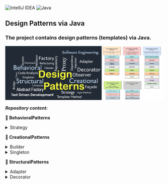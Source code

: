 ![IntelliJ IDEA](https://img.shields.io/badge/IntelliJIDEA-000000.svg?style=for-the-badge&logo=intellij-idea&logoColor=white)
![Java](https://img.shields.io/badge/java-%23ED8B00.svg?style=for-the-badge&logo=openjdk&logoColor=white)
## Design Patterns via Java
### The project contains design patterns (templates) via Java.

<img src="images/patterns_rep.png" alt="drawing" width="1100"/>

***Repository content:***

<strong>&#128194; BehavioralPatterns </strong> 

<!-- TABLE OF CONTENTS -->
<details>
  <summary>Strategy</summary>
  <ol>

  </ol>
</details>

<strong>&#128194; CreationalPatterns </strong> 

<!-- TABLE OF CONTENTS -->
<details>
  <summary>Builder</summary>
  <ol>

  </ol>
</details>

<!-- TABLE OF CONTENTS -->
<details>
  <summary>Singleton</summary>
  <ol>

  </ol>
</details>

<strong>&#128194; StructuralPatterns </strong> 

<!-- TABLE OF CONTENTS -->
<details>
  <summary>Adapter</summary>
  <ol>

  </ol>
</details>

<!-- TABLE OF CONTENTS -->
<details>
  <summary>Decorator</summary>
  <ol>

  </ol>
</details>